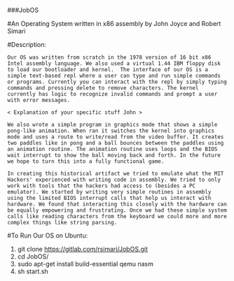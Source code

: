 ###JobOS

#An Operating System written in x86 assembly by John Joyce and Robert Simari

#Description:

	Our OS was written from scratch in the 1978 version of 16 bit x86 Intel assembly language. We also used a virtual 1.44 IBM floppy disk to load our bootloader and kernel.  The interface of our OS is a simple text-based repl where a user can type and run simple commands or programs. Currently you can interact with the repl by simply typing commands and pressing delete to remove characters. The kernel currently has logic to recognize invalid commands and prompt a user with error messages. 

	< Explanation of your specific stuff John >

	We also wrote a simple program in graphics mode that shows a simple pong-like animation. When ran it switches the kernel into graphics mode and uses a route to write/read from the video buffer. It creates two paddles like in pong and a ball bounces between the paddles using an animation routine. The animation routine uses loops and the BIOS wait interrupt to show the ball moving back and forth. In the future we hope to turn this into a fully functional game.

	In creating this historical artifact we tried to emulate what the MIT Hackers' experienced with writing code in assembly. We tried to only work with tools that the hackers had access to (besides a PC emulator). We started by writing very simple routines in assembly using the limited BIOS interrupt calls that help us interact with hardware. We found that interacting this closely with the hardware can be equally empowering and frustrating. Once we had these simple system calls like reading characters from the keyboard we could more and more complex things like string parsing. 

#To Run Our OS on Ubuntu:

1. git clone https://gitlab.com/rsimari/JobOS.git
2. cd JobOS/
3. sudo apt-get install build-essential qemu nasm
4. sh start.sh

